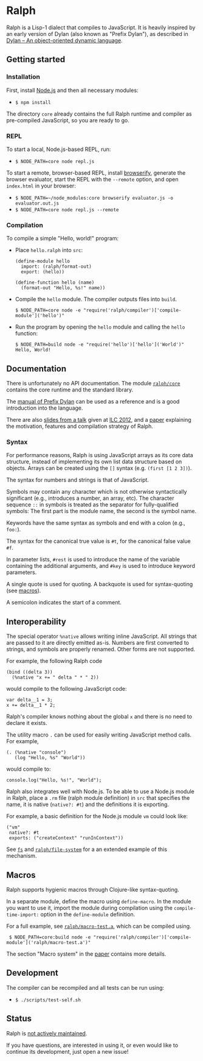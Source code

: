 # Ralph

Ralph is a Lisp-1 dialect that compiles to JavaScript. It is heavily inspired 
by an early version of Dylan (also known as "Prefix Dylan"), as described in 
[Dylan – An object-oriented dynamic language](http://lispm.de/docs/prefix-dylan/book.annotated/contents.html).

## Getting started

### Installation

First, install [Node.js](http://nodejs.org/) and then all necessary modules:

* `$ npm install`

The directory `core` already contains the full Ralph runtime and compiler 
as pre-compiled JavaScript, so you are ready to go.

### REPL

To start a local, Node.js-based REPL, run:

* `$ NODE_PATH=core node repl.js`

To start a remote, browser-based REPL, install [browserify](http://browserify.org/),
generate the browser evaluator, start the REPL with the `--remote` option,
and open `index.html` in your browser:

* `$ NODE_PATH=~/node_modules:core browserify evaluator.js -o evaluator.out.js`
* `$ NODE_PATH=core node repl.js --remote`

### Compilation

To compile a simple "Hello, world!" program:

* Place `hello.ralph` into `src`:
 
  ```
  (define-module hello
    import: (ralph/format-out)
    export: (hello))
      
  (define-function hello (name)
    (format-out "Hello, %s!" name))
  ```

* Compile the `hello` module. The compiler outputs files into `build`.

  `$ NODE_PATH=core node -e "require('ralph/compiler')['compile-module']('hello')"`

* Run the program by opening the `hello` module and calling the `hello` function:

  ```
  $ NODE_PATH=build node -e "require('hello')['hello']('World')"
  Hello, World!
  ```

## Documentation

There is unfortunately no API documentation. The module [`ralph/core`](src/ralph/core.ralph) 
contains the core runtime and the standard library. 

The [manual of Prefix Dylan](http://lispm.de/docs/prefix-dylan/book.annotated/contents.html) 
can be used as a reference and is a good introduction into the language.

There are also [slides from a talk](http://turbolent.github.io/ralph-ilc2012/) 
given at [ILC 2012](http://www.international-lisp-conference.org/2012/index.html),
and a [paper](https://github.com/turbolent/ralph-ilc2012/blob/master/paper.pdf) 
explaining the motivation, features and compilation strategy of Ralph.

### Syntax

For performance reasons, Ralph is using JavaScript arrays as its core data structure,
instead of implementing its own list data structure based on objects. Arrays can be
created using the `[]` syntax (e.g. `(first [1 2 3])`).

The syntax for numbers and strings is that of JavaScript. 

Symbols may contain any character which is not otherwise syntactically significant
(e.g., introduces a number, an array, etc). The character sequence `::` in symbols
is treated as the separator for fully-qualified symbols: The first part is 
the module name, the second is the symbol name.

Keywords have the same syntax as symbols and end with a colon (e.g., `foo:`).

The syntax for the canonical true value is `#t`, for the canonical false value `#f`.

In parameter lists, `#rest` is used to introduce the name of the variable containing
the additional arguments, and `#key` is used to introduce keyword parameters.

A single quote is used for quoting. A backquote is used for syntax-quoting (see [macros](#Macros)).

A semicolon indicates the start of a comment. 

## Interoperability

The special operator `%native` allows writing inline JavaScript. All strings that are
passed to it are directly emitted as-is. Numbers are first converted to strings, and 
symbols are properly renamed. Other forms are not supported.

For example, the following Ralph code

```
(bind ((delta 3))
  (%native "x += " delta " * " 2))
```

would compile to the following JavaScript code:

```
var delta__1 = 3;
x += delta__1 * 2;
```

Ralph's compiler knows nothing about the global `x` and there is no need to 
declare it exists.

The utility macro `.` can be used for easily writing JavaScript method calls.
For example,

```
(. (%native "console") 
   (log "Hello, %s" "World"))
```

would compile to:

```
console.log("Hello, %s!", "World");
```
  
Ralph also integrates well with Node.js. To be able to use a Node.js module 
in Ralph, place a `.rm` file (ralph module definition) in `src` that specifies
the name, it is native (`native?: #t`) and the definitions it is exporting. 

For example, a basic definition for the Node.js module `vm` could look like:

```
("vm"
 native?: #t
 exports: ("createContext" "runInContext"))
```

See [`fs`](src/fs.rm) and [`ralph/file-system`](src/ralph/file-system.ralph)
for a an extended example of this mechanism.


## Macros

Ralph supports hygienic macros through Clojure-like syntax-quoting.

In a separate module, define the macro using `define-macro`. In the module you 
want to use it, import the module during compilation using the `compile-time-import:`
option in the `define-module` definition. 

For a full example, see [`ralph/macro-test.a`](src/ralph/macro-test.a.ralph), which
can be compiled using.

` $ NODE_PATH=core:build node -e "require('ralph/compiler')['compile-module']('ralph/macro-test.a')"`

The section "Macro system" in the [paper](https://github.com/turbolent/ralph-ilc2012/blob/master/paper.pdf) contains more details.

## Development

The compiler can be recompiled and all tests can be run using:

* `$ ./scripts/test-self.sh`


## Status

Ralph is [not actively maintained](http://turbolent.com/2014/09/20/ralph-future.html).

If you have questions, are interested in using it, or even would like to continue its development, just open a new issue!


